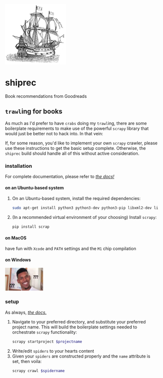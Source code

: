 <img src="img/shiprec.png"  width="200" height="200"> <br />

# shiprec  

Book recommendations from Goodreads




## `trawl`ing for books

As much as I'd prefer to have `crabs` doing my `trawl`ing, there are some boilerplate requirements to make use of the powerful `scrapy` library that would just be better not to hack into.  In that vein:

If, for some reason, you'd like to implement your own `scrapy` crawler, please use these instructions to get the basic setup complete.  Otherwise, the `shiprec` build should handle all of this without active consideration.

### installation
For complete documentation, please refer to [_the docs!_](https://docs.scrapy.org/en/latest/intro/install.html) 

#### on an Ubuntu-based system

1. On an Ubuntu-based system, install the required dependencies:
    ```bash
    sudo apt-get install python3 python3-dev python3-pip libxml2-dev libxslt1-dev zlib1g-dev libffi-dev libssl-dev
    ```

2. (In a recommended virtual environment of your choosing) Install `scrapy`:
    ```bash
    pip install scrap
    ```

#### on MacOS
have fun with `Xcode` and `PATH` settings and the `M1` chip compilation

#### on Windows
<img src="img/wut.png"  width="125" height="75">

### setup

As always, [_the docs_.](https://docs.scrapy.org/en/latest/intro/tutorial.html#creating-a-project)

1. Navigate to your preferred directory, and substitute your preferred project name.  This will build the boilerplate settings needed to orchestrate `scrapy` functionality:
    ```bash
    scrapy startproject $projectname
    ```
2. Write/edit `spiders` to your hearts content
3. Given your `spiders` are constructed properly and the `name` attribute is set, then voila:
   ```bash
   scrapy crawl $spidername
   ```